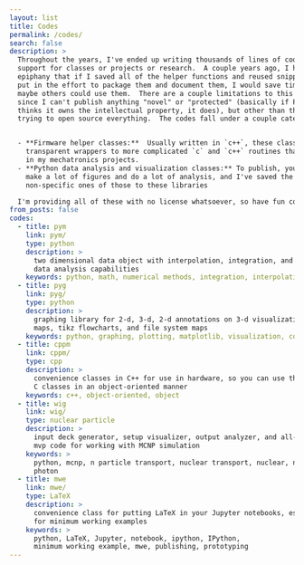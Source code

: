 ```yaml
---
layout: list
title: Codes
permalink: /codes/
search: false
description: >
  Throughout the years, I've ended up writing thousands of lines of code as
  support for classes or projects or research.  A couple years ago, I had the
  epiphany that if I saved all of the helper functions and reused snippets, and
  put in the effort to package them and document them, I would save time, and
  maybe others could use them.  There are a couple limitations to this plan,
  since I can't publish anything "novel" or "protected" (basically if Purdue
  thinks it owns the intellectual property, it does), but other than that, I'm
  trying to open source everything.  The codes fall under a couple categories:


  - **Firmware helper classes:**  Usually written in `c++`, these classes are
    transparent wrappers to more complicated `c` and `c++` routines that help
    in my mechatronics projects.
  - **Python data analysis and visualization classes:** To publish, you need to
    make a lot of figures and do a lot of analysis, and I've saved the
    non-specific ones of those to these libraries

  I'm providing all of these with no license whatsoever, so have fun coding!
from_posts: false
codes:
  - title: pym
    link: pym/
    type: python
    description: >
      two dimensional data object with interpolation, integration, and other
      data analysis capabilities
    keywords: python, math, numerical methods, integration, interpolation
  - title: pyg
    link: pyg/
    type: python
    description: >
      graphing library for 2-d, 3-d, 2-d annotations on 3-d visualizations,
      maps, tikz flowcharts, and file system maps
    keywords: python, graphing, plotting, matplotlib, visualization, contour
  - title: cppm
    link: cppm/
    type: cpp
    description: >
      convenience classes in C++ for use in hardware, so you can use the best
      C classes in an object-oriented manner
    keywords: c++, object-oriented, object
  - title: wig
    link: wig/
    type: nuclear particle
    description: >
      input deck generator, setup visualizer, output analyzer, and all-around
      mvp code for working with MCNP simulation
    keywords: >
      python, mcnp, n particle transport, nuclear transport, nuclear, neutron,
      photon
  - title: mwe
    link: mwe/
    type: LaTeX
    description: >
      convenience class for putting LaTeX in your Jupyter notebooks, especially
      for minimum working examples
    keywords: >
      python, LaTeX, Jupyter, notebook, ipython, IPython,
      minimum working example, mwe, publishing, prototyping
---
```


